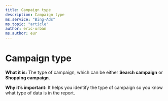 ```yaml
---
title: Campaign type
description: Campaign type
ms.service: "Bing-Ads"
ms.topic: "article"
author: eric-urban
ms.author: eur
---
```


# Campaign type

**What it is:**    The type of campaign, which can be either **Search campaign** or **Shopping campaign**.

**Why it’s important:**    It helps you identify the type of campaign so you know what type of data is in the report.


